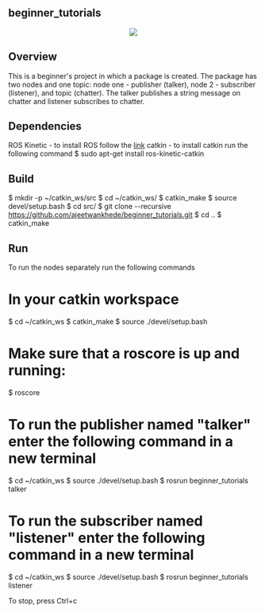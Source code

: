 ## beginner_tutorials
<p align="center">
<a href='https://opensource.org/licenses/MIT'><img src='https://img.shields.io/badge/License-MIT-brightgreen.svg'/></a>
</p>

## Overview
This is a beginner's project in which a package is created. The package has two nodes and one topic: node one - publisher (talker), node 2 - subscriber (listener), and topic (chatter). The talker publishes a string message on chatter and listener subscribes to chatter.

## Dependencies
ROS Kinetic - to install ROS follow the [link](http://wiki.ros.org/kinetic/Installation)
catkin - to install catkin run the following command
$ sudo apt-get install ros-kinetic-catkin

## Build
$ mkdir -p ~/catkin_ws/src
$ cd ~/catkin_ws/
$ catkin_make
$ source devel/setup.bash
$ cd src/
$ git clone --recursive https://github.com/ajeetwankhede/beginner_tutorials.git
$ cd ..
$ catkin_make

## Run
To run the nodes separately run the following commands
# In your catkin workspace
$ cd ~/catkin_ws
$ catkin_make
$ source ./devel/setup.bash

# Make sure that a roscore is up and running:
$ roscore

# To run the publisher named "talker" enter the following command in a new terminal
$ cd ~/catkin_ws
$ source ./devel/setup.bash
$ rosrun beginner_tutorials talker

# To run the subscriber named "listener" enter the following command in a new terminal
$ cd ~/catkin_ws
$ source ./devel/setup.bash
$ rosrun beginner_tutorials listener

To stop, press Ctrl+c

